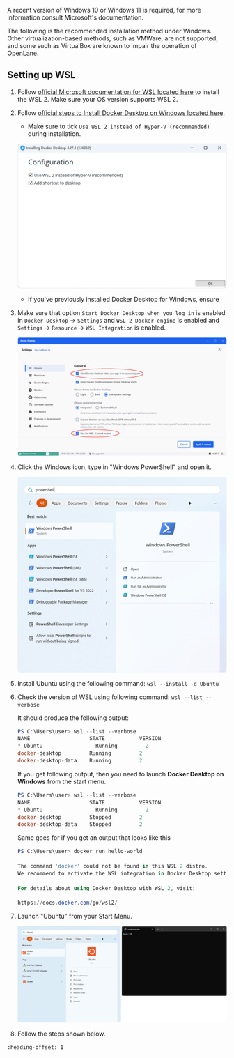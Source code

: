 A recent version of Windows 10 or Windows 11 is required, for more information
consult Microsoft's documentation.

The following is the recommended installation method under Windows. Other
virtualization-based methods, such as VMWare, are not supported, and some such
as VirtualBox are known to impair the operation of OpenLane.

## Setting up WSL

1. Follow
   [official Microsoft documentation for WSL located here](https://docs.microsoft.com/en-us/windows/wsl/install)
   to install the WSL 2. Make sure your OS version supports WSL 2.

1. Follow
   [official steps to Install Docker Desktop on Windows located here](https://docs.docker.com/desktop/install/windows-install/).

   * Make sure to tick `Use WSL 2 instead of Hyper-V (recommended)` during installation.
   
   ![A screenshot of the Docker Desktop installer. A checkbox labelled "Use WSL 2 instead of Hyper-V (recommended)" is ticked.](./wsl2_hyperv.png)
   
   * If you've previously installed Docker Desktop for Windows, ensure
     

1. Make sure that option `Start Docker Desktop when you log in` is enabled in
   `Docker Desktop` -> `Settings` and `WSL 2 Docker engine` is enabled and
   `Settings` -> `Resource` -> `WSL Integration` is enabled.

   ![A Screenshot of the Docker Settings. Two options, "Start Docker Desktop when you log in" and "Use the WSL 2 based engine" are both circled.](./wsl_docker_settings.png)

1. Click the Windows icon, type in "Windows PowerShell" and open it.

   ![The Windows 11 Start Menu with "powershell" typed into the search box, showing "Windows PowerShell" as the first match](./powershell.png)

1. Install Ubuntu using the following command: `wsl --install -d Ubuntu`

1. Check the version of WSL using following command: `wsl --list --verbose`

    It should produce the following output:

    ```powershell
    PS C:\Users\user> wsl --list --verbose
    NAME                   STATE           VERSION
    * Ubuntu                 Running         2
    docker-desktop         Running         2
    docker-desktop-data    Running         2
    ```

    If you get following output, then you need to launch **Docker Desktop on
    Windows** from the start menu.

    ```powershell
    PS C:\Users\user> wsl --list --verbose
    NAME                   STATE           VERSION
    * Ubuntu                 Running         2
    docker-desktop         Stopped         2
    docker-desktop-data    Stopped         2
    ```

    Same goes for if you get an output that looks like this

    ```powershell
    PS C:\Users\user> docker run hello-world

    The command 'docker' could not be found in this WSL 2 distro.
    We recommend to activate the WSL integration in Docker Desktop settings.

    For details about using Docker Desktop with WSL 2, visit:

    https://docs.docker.com/go/wsl2/
    ```

1. Launch "Ubuntu" from your Start Menu.

    ![The Windows 11 Start Menu showing a search for the "Ubuntu" app, next to which is a window of the Windows Terminal which opens after clicking it](./wsl.png)

1. Follow the steps shown below.

```{include} ../_ubuntu_packages.md
:heading-offset: 1

```
